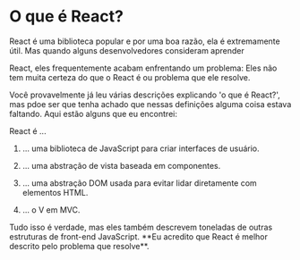 # O que é React?

React é uma biblioteca popular e por uma boa razão, ela é extremamente útil. Mas quando alguns desenvolvedores consideram aprender 

React, eles frequentemente acabam enfrentando um problema: Eles não tem muita certeza do que o React é ou problema que ele resolve. 



Você provavelmente já leu várias descrições explicando 'o que é React?', mas pdoe ser que tenha achado que nessas definições alguma coisa estava faltando. Aqui estão alguns que eu encontrei:



React é ...



1. ... uma biblioteca de JavaScript para criar interfaces de usuário.

2. ... uma abstração de vista baseada em componentes.

3. ... uma abstração DOM usada para evitar lidar diretamente com elementos HTML.

4. ... o V em MVC.



Tudo isso é verdade, mas eles também descrevem toneladas de outras estruturas de front-end JavaScript. \*\*Eu acredito que React é melhor descrito pelo problema que resolve\*\*.

